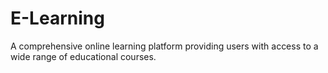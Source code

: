 # E-Learning
A comprehensive online learning platform providing users with access to a wide range of educational courses.
